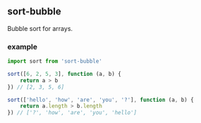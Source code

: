 ## sort-bubble
Bubble sort for arrays.

### example
```js
import sort from 'sort-bubble'

sort([6, 2, 5, 3], function (a, b) {
	return a > b
}) // [2, 3, 5, 6]

sort(['hello', 'how', 'are', 'you', '?'], function (a, b) {
	return a.length > b.length
}) // ['?', 'how', 'are', 'you', 'hello']

```
